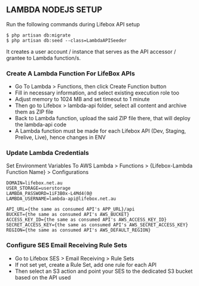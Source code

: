 ## LAMBDA NODEJS SETUP

Run the following commands during Lifebox API setup

```
$ php artisan db:migrate
$ php artisan db:seed --class=LambdaAPISeeder
```

It creates a user account / instance that serves as the API accessor / grantee to Lambda function/s.

### Create A Lambda Function For LifeBox APIs

- Go To Lambda > Functions, then click Create Function button
- Fill in necessary information, and select existing execution role too
- Adjust memory to 1024 MB and set timeout to 1 minute
- Then go to Lifebox > lambda-api folder, select all content and archive them as ZIP file
- Back to Lambda function, upload the said ZIP file there, that will deploy the lambda-api code
- A Lambda function must be made for each Lifebox API (Dev, Staging, Prelive, Live), hence changes in ENV

### Update Lambda Credentials

Set Environment Variables To AWS Lambda > Functions > {Lifebox-Lambda Function Name} > Configurations

```
DOMAIN=lifebox.net.au
USER_STORAGE=userstorage
LAMBDA_PASSWORD=1iF3B0x-L4Md4(0@
LAMBDA_USERNAME=lambda-api@lifebox.net.au

API_URL={the same as consumed API's APP_URL}/api
BUCKET={the same as consumed API's AWS_BUCKET}
ACCESS_KEY_ID={the same as consumed API's AWS_ACCESS_KEY_ID}
SECRET_ACCESS_KEY={the same as consumed API's AWS_SECRET_ACCESS_KEY}
REGION={the same as consumed API's AWS_DEFAULT_REGION}
```

### Configure SES Email Receiving Rule Sets

- Go to Lifebox SES > Email Receiving > Rule Sets
- If not set yet, create a Rule Set, add one rule for each API 
- Then select an S3 action and point your SES to the dedicated S3 bucket based on the API used
